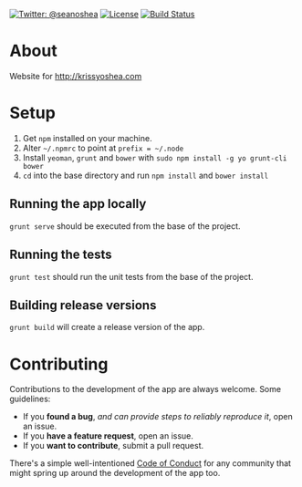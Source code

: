 [![Twitter: @seanoshea](https://img.shields.io/badge/contact-@seanoshea-blue.svg?style=flat)](https://twitter.com/seanoshea)
[![License](http://img.shields.io/badge/license-BSD-green.svg?style=flat)](https://github.com/seanoshea/krissyoshea/blob/develop/LICENSE)
[![Build Status](https://img.shields.io/travis/seanoshea/krissyoshea/develop.svg?style=flat)](https://travis-ci.org/seanoshea/krissyoshea)
# About
Website for http://krissyoshea.com
# Setup
1. Get `npm` installed on your machine.
2. Alter `~/.npmrc` to point at `prefix = ~/.node`
3. Install `yeoman`, `grunt` and `bower` with `sudo npm install -g yo grunt-cli bower`
4. `cd` into the base directory and run `npm install` and `bower install`

## Running the app locally
`grunt serve` should be executed from the base of the project.
## Running the tests
`grunt test` should run the unit tests from the base of the project.
## Building release versions
`grunt build` will create a release version of the app.

# Contributing
Contributions to the development of the app are always welcome. Some guidelines:
- If you **found a bug**, _and can provide steps to reliably reproduce it_, open an issue.
- If you **have a feature request**, open an issue.
- If you **want to contribute**, submit a pull request.

There's a simple well-intentioned [Code of Conduct](http://contributor-covenant.org/version/1/2/0/code_of_conduct.txt) for any community that might spring up around the development of the app too.